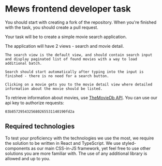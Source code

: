 # Mews frontend developer task

You should start with creating a fork of the repository. When you're finished with the task, you should create a pull request.

Your task will be to create a simple movie search application.

The application will have 2 views - search and movie detail.

    The search view is the default view, and should contain search input and display paginated list of found movies with a way to load additional batch.

    Search should start automatically after typing into the input is finished - there is no need for a search button.

    Clicking on a movie gets you to the movie detail view where detailed information about the movie should be listed.

To retrieve information about movies, use [TheMovieDb API](https://developers.themoviedb.org/3/getting-started/introduction). You can use our api key to authorize requests:

```
03b8572954325680265531140190fd2a
```

## Required technologies

To test your proficiency with the technologies we use the most, we require the solution to be written in React and TypeScript.
We use styled-components as our main CSS-in-JS framework, yet feel free to use other solutions you are more familiar with.
The use of any additional library is allowed and up to you.

